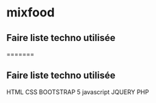 # mixfood

## Faire liste techno utilisée
=======

## Faire liste techno utilisée
HTML 
CSS
BOOTSTRAP 5
javascript
JQUERY
PHP

